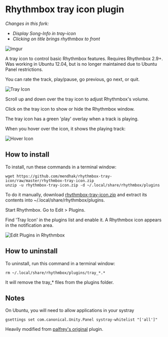 Rhythmbox tray icon plugin
==========================


<em>Changes in this fork:</em>

* <em>Display Song-Info in tray-icon</em>
* <em>Clicking on title brings rhythmbox to front</em>

![Imgur](https://i.imgur.com/ku4X556.png)

A tray icon to control basic Rhythmbox features. Requires Rhythmbox 2.9+.  Was working in Ubuntu 12.04, but is no longer maintained due to Ubuntu Panel restrictions.

You can rate the track, play/pause, go previous, go next, or quit.

![Tray Icon](http://farm8.staticflickr.com/7232/7219610460_327356b800_o.png)

Scroll up and down over the tray icon to adjust Rhythmbox's volume.

Click on the tray icon to show or hide the Rhythmbox window.

The tray icon has a green 'play' overlay when a track is playing.

When you hover over the icon, it shows the playing track:

![Hover Icon](http://farm9.staticflickr.com/8487/8214931320_8d99b85578_o.png)


How to install
-----------------

To install, run these commands in a terminal window:

    wget https://github.com/mendhak/rhythmbox-tray-icon/raw/master/rhythmbox-tray-icon.zip
    unzip -u rhythmbox-tray-icon.zip -d ~/.local/share/rhythmbox/plugins

To do it manually, download [rhythmbox-tray-icon.zip](https://github.com/mendhak/rhythmbox-tray-icon/raw/master/rhythmbox-tray-icon.zip) and extract its contents into ~/.local/share/rhythmbox/plugins.

Start Rhythmbox.  Go to Edit > Plugins.

Find 'Tray Icon' in the plugins list and enable it.  A Rhythmbox icon appears in the notification area.

![Edit Plugins in Rhythmbox](http://farm6.staticflickr.com/5197/7219640336_a97b998f63_o.png)


How to uninstall
-----------------

To uninstall, run this command in a terminal window:

    rm ~/.local/share/rhythmbox/plugins/tray_*.*

It will remove the tray_* files from the plugins folder.

Notes
----------------

On Ubuntu, you will need to allow applications in your systray

    gsettings set com.canonical.Unity.Panel systray-whitelist "['all']"

Heavily modified from [palfrey's original](https://github.com/palfrey/rhythmbox-tray-icon) plugin.

